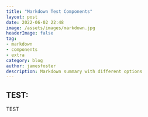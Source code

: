 ```yaml
---
title: "Markdown Test Components"
layout: post
date: 2022-06-02 22:48
image: /assets/images/markdown.jpg
headerImage: false
tag:
- markdown
- components
- extra
category: blog
author: jamesfoster
description: Markdown summary with different options
---
```


## TEST:

TEST